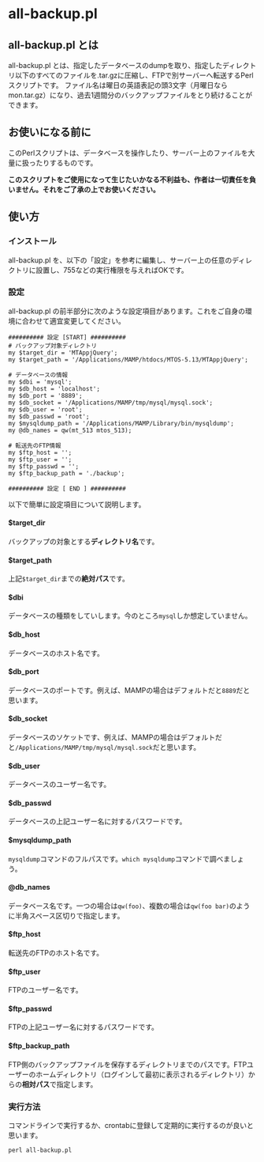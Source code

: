 # all-backup.pl

## all-backup.pl とは

all-backup.pl とは、指定したデータベースのdumpを取り、指定したディレクトリ以下のすべてのファイルを.tar.gzに圧縮し、FTPで別サーバーへ転送するPerlスクリプトです。
ファイル名は曜日の英語表記の頭3文字（月曜日なら mon.tar.gz）になり、過去1週間分のバックアップファイルをとり続けることができます。

## お使いになる前に

このPerlスクリプトは、データベースを操作したり、サーバー上のファイルを大量に扱ったりするものです。

**このスクリプトをご使用になって生じたいかなる不利益も、作者は一切責任を負いません。それをご了承の上でお使いください。**

## 使い方

### インストール

all-backup.pl を、以下の「設定」を参考に編集し、サーバー上の任意のディレクトリに設置し、755などの実行権限を与えればOKです。

### 設定

all-backup.pl の前半部分に次のような設定項目があります。これをご自身の環境に合わせて適宜変更してください。

```
########## 設定 [START] ##########
# バックアップ対象ディレクトリ
my $target_dir = 'MTAppjQuery';
my $target_path = '/Applications/MAMP/htdocs/MTOS-5.13/MTAppjQuery';

# データベースの情報
my $dbi = 'mysql';
my $db_host = 'localhost';
my $db_port = '8889';
my $db_socket = '/Applications/MAMP/tmp/mysql/mysql.sock';
my $db_user = 'root';
my $db_passwd = 'root';
my $mysqldump_path = '/Applications/MAMP/Library/bin/mysqldump';
my @db_names = qw(mt_513 mtos_513);

# 転送先のFTP情報
my $ftp_host = '';
my $ftp_user = '';
my $ftp_passwd = '';
my $ftp_backup_path = './backup';

########## 設定 [ END ] ##########
```

以下で簡単に設定項目について説明します。

#### $target_dir

バックアップの対象とする**ディレクトリ名**です。

#### $target_path

上記`$target_dir`までの**絶対パス**です。

#### $dbi

データベースの種類をしていします。今のところ`mysql`しか想定していません。

#### $db_host

データベースのホスト名です。

#### $db_port

データベースのポートです。例えば、MAMPの場合はデフォルトだと`8889`だと思います。

#### $db_socket

データベースのソケットです、例えば、MAMPの場合はデフォルトだと`/Applications/MAMP/tmp/mysql/mysql.sock`だと思います。

#### $db_user

データベースのユーザー名です。

#### $db_passwd

データベースの上記ユーザー名に対するパスワードです。

#### $mysqldump_path

`mysqldump`コマンドのフルパスです。`which mysqldump`コマンドで調べましょう。

#### @db_names

データベース名です。一つの場合は`qw(foo)`、複数の場合は`qw(foo bar)`のように半角スペース区切りで指定します。

#### $ftp_host

転送先のFTPのホスト名です。

#### $ftp_user

FTPのユーザー名です。

#### $ftp_passwd

FTPの上記ユーザー名に対するパスワードです。

#### $ftp_backup_path

FTP側のバックアップファイルを保存するディレクトリまでのパスです。FTPユーザーのホームディレクトリ（ログインして最初に表示されるディレクトリ）からの**相対パス**で指定します。

### 実行方法

コマンドラインで実行するか、crontabに登録して定期的に実行するのが良いと思います。

```コマンドラインで実行
perl all-backup.pl
```
